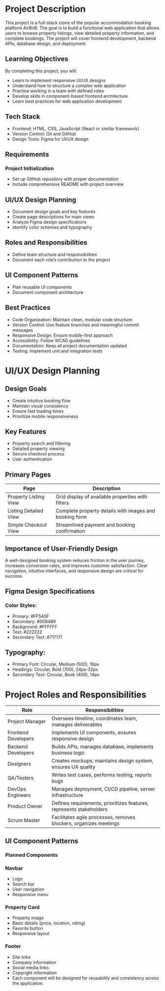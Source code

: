 # Project Description
This project is a full-stack clone of the popular accommodation booking platform AirBnB. The goal is to build a functional web application that allows users to browse property listings, view detailed property information, and complete bookings. The project will cover frontend development, backend APIs, database design, and deployment.

## Learning Objectives
By completing this project, you will:

* Learn to implement responsive UI/UX designs
* Understand how to structure a complex web application
* Practice working in a team with defined roles
* Develop skills in component-based frontend architecture
* Learn best practices for web application development

## Tech Stack
* Frontend: HTML, CSS, JavaScript (React or similar framework)
* Version Control: Git and GitHub
* Design Tools: Figma for UI/UX design

## Requirements
### Project Initialization
* Set up GitHub repository with proper documentation
* Include comprehensive README with project overview

## UI/UX Design Planning
* Document design goals and key features
* Create page descriptions for main views
* Analyze Figma design specifications
* Identify color schemes and typography

## Roles and Responsibilities
* Define team structure and responsibilities
* Document each role’s contribution to the project

## UI Component Patterns
* Plan reusable UI components
* Document component architecture

## Best Practices
* Code Organization: Maintain clean, modular code structure
* Version Control: Use feature branches and meaningful commit messages
* Responsive Design: Ensure mobile-first approach
* Accessibility: Follow WCAG guidelines
* Documentation: Keep all project documentation updated
* Testing: Implement unit and integration tests

# UI/UX Design Planning
## Design Goals
* Create intuitive booking flow
* Maintain visual consistency
* Ensure fast loading times
* Prioritize mobile responsiveness

## Key Features
* Property search and filtering
* Detailed property viewing
* Secure checkout process
* User authentication

## Primary Pages
|Page	|Description|
|--------------|-----------------|
|Property Listing View|	Grid display of available properties with filters|
|Listing Detailed View|	Complete property details with images and booking form|
|Simple Checkout View|	Streamlined payment and booking confirmation|

## Importance of User-Friendly Design
A well-designed booking system reduces friction in the user journey, increases conversion rates, and improves customer satisfaction. Clear navigation, intuitive interfaces, and responsive design are critical for success.

## Figma Design Specifications
### Color Styles:
* Primary: #FF5A5F
* Secondary: #008489
* Background: #FFFFFF
* Text: #222222
* Secondary Text: #717171

## Typography:
* Primary Font: Circular, Medium (500), 16px
* Headings: Circular, Bold (700), 24px-32px
* Secondary Text: Circular, Book (400), 14px

# Project Roles and Responsibilities
|Role	|Responsibilities|
|------------|------------------------------------|
|Project Manager	|Oversees timeline, coordinates team, manages deliverables|
|Frontend Developers	|Implements UI components, ensures responsive design|
|Backend Developers	|Builds APIs, manages database, implements business logic|
|Designers	|Creates mockups, maintains design system, ensures UX quality|
|QA/Testers	|Writes test cases, performs testing, reports bugs|
|DevOps Engineers	|Manages deployment, CI/CD pipeline, server infrastructure|
|Product Owner	|Defines requirements, prioritizes features, represents stakeholders|
|Scrum Master	|Facilitates agile processes, removes blockers, organizes meetings|

## UI Component Patterns
### Planned Components

### Navbar
* Logo
* Search bar
* User navigation
* Responsive menu

### Property Card
* Property image
* Basic details (price, location, rating)
* Favorite button
* Responsive layout

### Footer
* Site links
* Company information
* Social media links
* Copyright information
* Each component will be designed for reusability and consistency across the application.